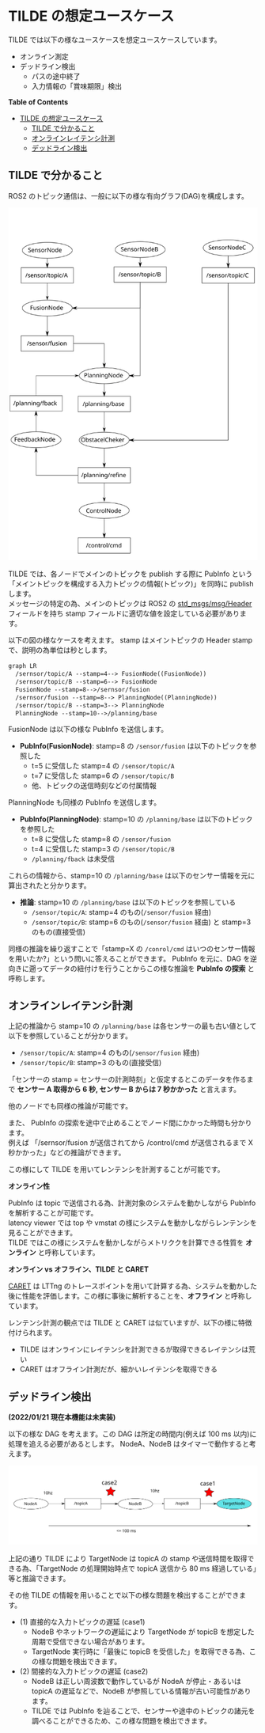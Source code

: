 TILDE の想定ユースケース
===

TILDE では以下の様なユースケースを想定ユースケースしています。

- オンライン測定
- デッドライン検出
  - パスの途中終了
  - 入力情報の「賞味期限」検出

<!-- markdown-toc start - Don't edit this section. Run M-x markdown-toc-refresh-toc -->
**Table of Contents**

- [TILDE の想定ユースケース](#tilde-の想定ユースケース)
    - [TILDE で分かること](#tilde-で分かること)
    - [オンラインレイテンシ計測](#オンラインレイテンシ計測)
    - [デッドライン検出](#デッドライン検出)

<!-- markdown-toc end -->

## TILDE で分かること

ROS2 のトピック通信は、一般に以下の様な有向グラフ(DAG)を構成します。

![tilde_dag](./images/tilde_dag.svg)

TILDE では、各ノードでメインのトピックを publish する際に PubInfo という「メイントピックを構成する入力トピックの情報(トピック)」を同時に publish します。  
メッセージの特定の為、メインのトピックは ROS2 の [std_msgs/msg/Header](https://github.com/ros2/common_interfaces/blob/master/std_msgs/msg/Header.msg) フィールドを持ち stamp フィールドに適切な値を設定している必要があります。

以下の図の様なケースを考えます。
stamp はメイントピックの Header stamp で、説明の為単位は秒とします。

```mermaid
graph LR
  /sernsor/topic/A --stamp=4--> FusionNode((FusionNode))
  /sernsor/topic/B --stamp=6--> FusionNode
  FusionNode --stamp=8-->/sernsor/fusion
  /sernsor/fusion --stamp=8--> PlanningNode((PlanningNode))
  /sernsor/topic/B --stamp=3--> PlanningNode
  PlanningNode --stamp=10-->/planning/base
```

FusionNode は以下の様な PubInfo を送信します。

- **PubInfo(FusionNode)**: stamp=8 の `/sensor/fusion` は以下のトピックを参照した
  - t=5 に受信した stamp=4 の `/sensor/topic/A`
  - t=7 に受信した stamp=6 の `/sensor/topic/B`
  - 他、トピックの送信時刻などの付属情報

PlanningNode も同様の PubInfo を送信します。

- **PubInfo(PlanningNode)**: stamp=10 の `/planning/base` は以下のトピックを参照した
  - t=8 に受信した stamp=8 の `/sensor/fusion`
  - t=4 に受信した stamp=3 の `/sensor/topic/B`
  - `/planning/fback` は未受信

これらの情報から、stamp=10 の `/planning/base` は以下のセンサー情報を元に算出されたと分かります。

- **推論**: stamp=10 の `/planning/base` は以下のトピックを参照している
  - `/sensor/topic/A`: stamp=4 のもの(`/sensor/fusion` 経由) 
  - `/sensor/topic/B`: stamp=6 のもの(`/sensor/fusion` 経由) と stamp=3 のもの(直接受信)

同様の推論を繰り返すことで「stamp=X の `/conrol/cmd` はいつのセンサー情報を用いたか?」という問いに答えることができます。
PubInfo を元に、DAG を逆向きに遡ってデータの紐付けを行うことからこの様な推論を **PubInfo の探索** と呼称します。


## オンラインレイテンシ計測

上記の推論から stamp=10 の `/planning/base` は各センサーの最も古い値として以下を参照していることが分かります。

- `/sensor/topic/A`: stamp=4 のもの(`/sensor/fusion` 経由) 
- `/sensor/topic/B`: stamp=3 のもの(直接受信)

「センサーの stamp = センサーの計測時刻」と仮定するとこのデータを作るまで **センサー A 取得から 6 秒, センサー B からは 7 秒かかった** と言えます。

他のノードでも同様の推論が可能です。

また、 PubInfo の探索を途中で止めることでノード間にかかった時間も分かります。  
例えば 「/sernsor/fusion が送信されてから /control/cmd が送信されるまで X 秒かかった」などの推論ができます。

この様にして TILDE を用いてレンテンシを計測することが可能です。

**オンライン性**

PubInfo は topic で送信される為、計測対象のシステムを動かしながら PubInfo を解析することが可能です。  
latency viewer では top や vmstat の様にシステムを動かしながらレンテンシを見ることができます。  
TILDE ではこの様にシステムを動かしながらメトリククを計算できる性質を **オンライン** と呼称しています。  

**オンライン vs オフライン、TILDE と CARET**

[CARET](https://tier4.github.io/CARET_doc/) は LTTng のトレースポイントを用いて計算する為、システムを動かした後に性能を評価します。この様に事後に解析することを、**オフライン** と呼称しています。

レンテンシ計測の観点では TILDE と CARET は似ていますが、以下の様に特徴付けられます。

- TILDE はオンラインにレイテンシを計測できるが取得できるレイテンシは荒い
- CARET はオフライン計測だが、細かいレイテンシを取得できる


## デッドライン検出

**(2022/01/21 現在本機能は未実装)**

以下の様な DAG を考えます。この DAG は所定の時間内(例えば 100 ms 以内)に処理を追える必要があるとします。
NodeA、NodeB はタイマーで動作すると考えます。

![tilde_deadline](./images/tilde_deadline.svg)

上記の通り TILDE により TargetNode は topicA の stamp や送信時間を取得できる為、「TargetNode の処理開始時点で topicA 送信から 80 ms 経過している」等と推論できます。

その他 TILDE の情報を用いることで以下の様な問題を検出することができます。

- (1) 直接的な入力トピックの遅延 (case1)
  - NodeB やネットワークの遅延により TargetNode が topicB を想定した周期で受信できない場合があります。
  - TargetNode 実行時に「最後に topicB を受信した」を取得できる為、この様な問題を検出できます。
- (2) 間接的な入力トピックの遅延 (case2)
  - NodeB は正しい周波数で動作しているが NodeA が停止・あるいは topicA の遅延などで、NodeB が参照している情報が古い可能性があります。
  - TILDE では PubInfo を辿ることで、センサーや途中のトピックの諸元を調べることができるため、この様な問題を検出できます。





